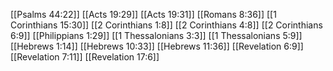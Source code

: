 [[Psalms 44:22]]
[[Acts 19:29]]
[[Acts 19:31]]
[[Romans 8:36]]
[[1 Corinthians 15:30]]
[[2 Corinthians 1:8]]
[[2 Corinthians 4:8]]
[[2 Corinthians 6:9]]
[[Philippians 1:29]]
[[1 Thessalonians 3:3]]
[[1 Thessalonians 5:9]]
[[Hebrews 1:14]]
[[Hebrews 10:33]]
[[Hebrews 11:36]]
[[Revelation 6:9]]
[[Revelation 7:11]]
[[Revelation 17:6]]
